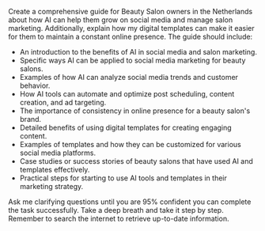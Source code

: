 Create a comprehensive guide for Beauty Salon owners in the Netherlands about how AI can help them grow on social media and manage salon marketing. Additionally, explain how my digital templates can make it easier for them to maintain a constant online presence. The guide should include:

- An introduction to the benefits of AI in social media and salon marketing.
- Specific ways AI can be applied to social media marketing for beauty salons.
- Examples of how AI can analyze social media trends and customer behavior.
- How AI tools can automate and optimize post scheduling, content creation, and ad targeting.
- The importance of consistency in online presence for a beauty salon's brand.
- Detailed benefits of using digital templates for creating engaging content.
- Examples of templates and how they can be customized for various social media platforms.
- Case studies or success stories of beauty salons that have used AI and templates effectively.
- Practical steps for starting to use AI tools and templates in their marketing strategy.

Ask me clarifying questions until you are 95% confident you can complete the task successfully. Take a deep breath and take it step by step. Remember to search the internet to retrieve up-to-date information.